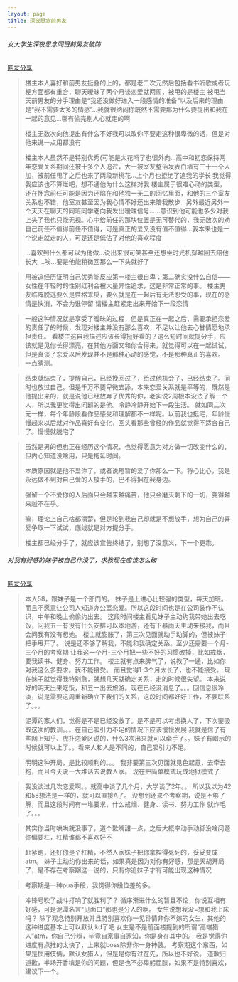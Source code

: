 ```yaml
---
layout: page
title: 深夜思念前男友
---
```


###### 女大学生深夜思念同班前男友破防

[网友分享](https://bbs.nga.cn/read.php?tid=31641439)

> 楼主本人喜好和前男友挺叠的上的，都是老二次元然后包括看书听歌或者玩梗方面都有重合，聊天暧昧了两个月谈恋爱就两周，被甩的是楼主
> 被甩当天前男友的分手理由是“我还没做好进入一段感情的准备”以及后来的理由是“我不需要太多的情感”...我就很纳闷你既然不需要那为什么要提出和我在一起的意见...哪有偷完别人心就走的啊
>
> 楼主无数次向他提出有什么不好我可以改你不要走这种很卑微的话，但是对他来说一点用都没有
>
> 楼主本人虽然不是特别优秀(可能是太花哨了也很外向...高中和初恋保持两年恋爱关系期间还被十多个人追过，大一被室友整活发表白墙有三十一个人加，被前任甩了之后也来了两段新桃花...上个月也拒绝了追我的学长
> 我觉得我应该也不算烂吧，想不通他为什么这样对我
> 楼主属于很难心动的类型，还在怀念前任可能是因为还陷在和他独一无二的回忆里面，和他的三个室友关系也不错，他室友甚至因为我心情不好还出来陪我散步...另外最近另外一个天天在聊天的同班同学老向我发出暧昧信号......意识到他可能也多少对我上头了我也只能无视。心中给前任的那块位置是无可替代的，我无数次的劝自己前任不值得前任不值得，可是真正的爱又没有值不值得...我本来也是一个说走就走的人，可是还是低估了对他的喜欢程度
>
> ...喜欢到什么都可以为他做...说出来很可笑甚至还想坐时光机穿越回去陪他长大
> ...唉...要是他能稍微回那么一下头就好了

> 用被追经历证明自己优秀能反应第一楼主很自卑；第二确实没什么自信——女性在年轻时的性别红利会被大量异性追求，这是非常正常的事。
> 楼主男友临阵脱逃要么是性格乖戾，要么就是在一起后有无法忍受的事，现在的感情是快消，不会为谁停留
> 请楼主赶紧走出来开始下一段恋情

> 一般这种情况就是享受了暧昧的过程，但是真正在一起之后，需要承担恋爱的责任了的时候，发现对楼主并没有那么喜欢，不足以让他去心甘情愿地承担责任。
> 看楼主这自我描述应该长得挺好看的？这么短时间就提分手，应该就是见你长得漂亮，在其他方面又和你合得来，就觉得可以在一起试试，但是真谈了恋爱以后发现并不是那种心动的感觉，不是那种真正的喜欢。
> 一点猜测。

> 结束就结束了，提醒自己，已经挽回过了，给过他机会了，已经结束了。同时也放过自己。但是千万不要卑微去舔，本来恋爱关系就是平等的，既然是他提出来的，就是说他已经放弃了优秀的你，老实说2周根本没法了解一个人，所以我更觉得出问题的是他。冷静冷静开始下一段生活。
> 就如同二次元一样，每个年龄段看作品感受和理解都不一样呢。以前我也挺宅，年龄慢慢起来以后就对作品喜好有变化，回头看那些曾经的作品就觉得不适合自己了。慢慢就脱宅了

> 虽然是男的但也正在经历这个情况，也觉得愿意为对方做一切改变什么的，但内心知道没啥用，只是拖延时间。
>
> 本质原因就是他不爱你了，或者说短暂的爱了你那么一下。将心比心，我是永远做不到对自己爱的人放手的，巴不得捆在我身边。
>
> 强留一个不爱你的人后面只会越来越痛苦，他只会磨灭剩下的一切，变得越来越不在乎。
>
> 嘛，理论上自己啥都清楚，但是轮到我自己却就是不想放手，想为自己的喜爱争取一下试试，底线就是对方提分手。
>
> 楼主都已经分手了，就应该宣告终结了，别想了没意义，下一个更乖。

###### 对我有好感的妹子被自己作没了，求教现在应该怎么破

[网友分享](https://bbs.nga.cn/read.php?tid=31640133)

> 本人58，跟妹子是一个部门的。
> 妹子是上进心比较强的类型，每天加班。而且不愿意让公司人知道办公室恋爱。所以这段时间也是在公司装作不认识，中午和晚上偷偷约出去。
> 这段时间楼主看见妹子主动约我带她出去吃饭，问我五一有没有什么安排可以本地游，还有下暴雨天主动来接我，而且会问我有没有想她。
> 楼主就膨胀了，第三次见面就动手动脚的，但被妹子把手甩开了。
> 说是还不够了解我，不能和我确定关系。至少还需要一个月-三个月的考察期
> 让我这一个月-三个月把一些不好的习惯改掉，比如戒烟，要我读书、健身、努力工作。
> 楼主就有点来脾气了，说教了一通，比如你对我这么多要求。我不能接受。
> 而且觉得1-3个月太长了，也不能接受。
> 现在妹子就觉得我特别急，就想几天就确定关系，走的时候很失望。
> 本来说好的明天出来吃饭，和五一出去旅游。现在已经没消息了。。。回信息很冷淡，说是需要这周重新确立下我们的关系，这段时间都好好工作，不要联系了。。。
>
> 泥潭的家人们，觉得是不是已经没救了。是不是可以考虑换人了，下次要吸取这次的教训。。。在自己吸引力不足的情况下应该慢慢发展
> 我就是信了有些网上知乎、虎扑恋爱区说的，什么3次出来就可以牵手了。。妹子有暗示的时候就可以上了。。看来人和人是不同的，自己吸引力不足。

> 明明这种开局，是比较顺利的。。。
> 我非要第三次见面就见色起意，去牵去抱，而且今天说一大堆话去说教人家。
> 现在把简单模式玩成地狱模式了

> 我没谈过几次恋爱啊。。就高中谈了几个月，大学谈了2年。。
> 所以我以为42和58想法是一样的，就可以直接A了。
> 没想到还来个考察期，说是不够了解，而且这段时间有一堆要求，什么戒烟、健身、读书、努力工作
> 就炸毛了。。。

> 其实你当时哄哄就没事了，道个歉嘴甜一点，之后大概率动手动脚没啥问题
> 你偏要杠，杠精谁都不喜欢好不

> 赶紧跑，还好你是个杠精，不然人家妹子把你拿捏得死死的，妥妥变成atm。
> 妹子主动约你出来的话，如果真是因为对你有好感，那是天胡开局了，是不存在考察期这一说的，只有你追妹子才有可能出现这种情况

> 考察期是一种pua手段，我觉得你段位差的多。

> 冲锋号吹了战斗打响了就胜利了？
> 循序渐进什么的暂且不论，你说互相有好感，可是泥潭名言“见面口”那也是分人的啊。
> 女生说想我没=想和我上床吗？
> 除了观念特别开放并且特别喜欢你一见钟情非你不嫁的女生，其他的这种进度基本上可以默认lkd了吧
> 女生是不是前面楼提到的所谓“高端猎人”atm，你自己分辨，毕竟自家事自家知，你是身在其中的。
> 我是觉得你进度有点推的太快了，上来就boss除非你一身神装。
> 考察期这个东西，如果是惯用伎俩，默认女猎人，但是是你有过在先，所以也不好说。
> 道歉归道歉，半场开香槟是你的问题，但是也不必卑躬屈膝，如果不是特别喜欢，建议下一个。
